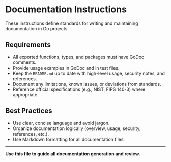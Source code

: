 # Documentation Instructions

These instructions define standards for writing and maintaining documentation in Go projects.

## Requirements
- All exported functions, types, and packages must have GoDoc comments.
- Provide usage examples in GoDoc and in test files.
- Keep the `README.md` up to date with high-level usage, security notes, and references.
- Document any limitations, known issues, or deviations from standards.
- Reference official specifications (e.g., NIST, FIPS 140-3) where appropriate.

## Best Practices
- Use clear, concise language and avoid jargon.
- Organize documentation logically (overview, usage, security, references, etc.).
- Use Markdown formatting for all documentation files.

---

**Use this file to guide all documentation generation and review.**
